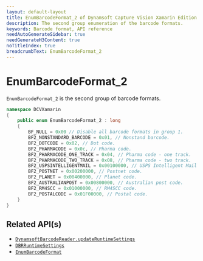 ```yaml
---
layout: default-layout
title: EnumBarcodeFormat_2 of Dynamsoft Capture Vision Xamarin Edition
description: The second group enumeration of the barcode formats.
keywords: Barcode format, API reference
needAutoGenerateSidebar: true
needGenerateH3Content: true
noTitleIndex: true
breadcrumbText: EnumBarcodeFormat_2
---
```


# EnumBarcodeFormat_2

`EnumBarcodeFormat_2` is the second group of barcode formats.

```c#
namespace DCVXamarin
{
    public enum EnumBarcodeFormat_2 : long
    {
        BF_NULL = 0x00 // Disable all barcode formats in group 1.
        BF2_NONSTANDARD_BARCODE = 0x01, // Nonstand barcode.
        BF2_DOTCODE = 0x02, // Dot code.
        BF2_PHARMACODE = 0x0c, // Pharma code.
        BF2_PHARMACODE_ONE_TRACK = 0x04, // Pharma code - one track.
        BF2_PHARMACODE_TWO_TRACK = 0x08, // Pharma code - two track.
        BF2_USPSINTELLIGENTMAIL = 0x00100000, // USPS Intelligent Mail code.
        BF2_POSTNET = 0x00200000, // Postnet code.
        BF2_PLANET = 0x00400000, // Planet code.
        BF2_AUSTRALIANPOST = 0x00800000, // Australian post code.
        BF2_RM4SCC = 0x01000000, // RM4SCC code.
        BF2_POSTALCODE = 0x01F00000, // Postal code.
    }
}
```

## Related API(s)

- [`DynamsoftBarcodeReader.updateRuntimeSettings`](barcode-reader.md#updateruntimesettings)
- [`DBRRuntimeSettings`](class-dbr-runtime-settings.md)
- [`EnumBarcodeFormat`](enum-barcode-format.md)
